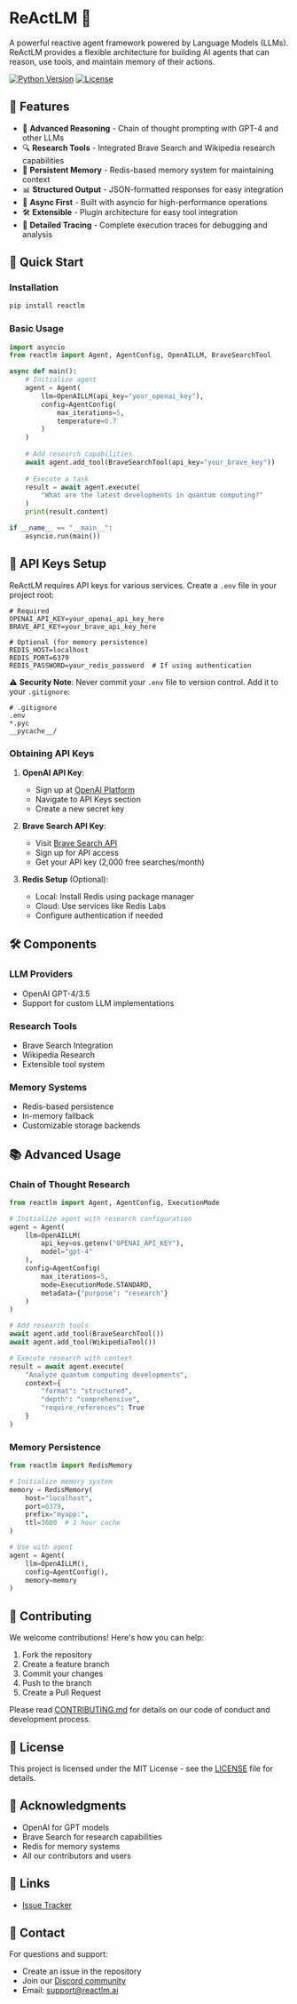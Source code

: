 # ReActLM 🤖

A powerful reactive agent framework powered by Language Models (LLMs). ReActLM provides a flexible architecture for building AI agents that can reason, use tools, and maintain memory of their actions.

[![Python Version](https://img.shields.io/badge/python-3.8%2B-blue.svg)](https://www.python.org/downloads/)
[![License](https://img.shields.io/badge/license-MIT-green.svg)](LICENSE)

## 🌟 Features

- 🧠 **Advanced Reasoning** - Chain of thought prompting with GPT-4 and other LLMs
- 🔍 **Research Tools** - Integrated Brave Search and Wikipedia research capabilities
- 💾 **Persistent Memory** - Redis-based memory system for maintaining context
- 📊 **Structured Output** - JSON-formatted responses for easy integration
- 🔄 **Async First** - Built with asyncio for high-performance operations
- 🛠️ **Extensible** - Plugin architecture for easy tool integration
- 📝 **Detailed Tracing** - Complete execution traces for debugging and analysis

## 🚀 Quick Start

### Installation

```bash
pip install reactlm
```

### Basic Usage

```python
import asyncio
from reactlm import Agent, AgentConfig, OpenAILLM, BraveSearchTool

async def main():
    # Initialize agent
    agent = Agent(
        llm=OpenAILLM(api_key="your_openai_key"),
        config=AgentConfig(
            max_iterations=5,
            temperature=0.7
        )
    )
    
    # Add research capabilities
    await agent.add_tool(BraveSearchTool(api_key="your_brave_key"))
    
    # Execute a task
    result = await agent.execute(
        "What are the latest developments in quantum computing?"
    )
    print(result.content)

if __name__ == "__main__":
    asyncio.run(main())
```

## 🔑 API Keys Setup

ReActLM requires API keys for various services. Create a `.env` file in your project root:

```env
# Required
OPENAI_API_KEY=your_openai_api_key_here
BRAVE_API_KEY=your_brave_api_key_here

# Optional (for memory persistence)
REDIS_HOST=localhost
REDIS_PORT=6379
REDIS_PASSWORD=your_redis_password  # If using authentication
```

⚠️ **Security Note**: Never commit your `.env` file to version control. Add it to your `.gitignore`:
```
# .gitignore
.env
*.pyc
__pycache__/
```

### Obtaining API Keys

1. **OpenAI API Key**:
   - Sign up at [OpenAI Platform](https://platform.openai.com)
   - Navigate to API Keys section
   - Create a new secret key

2. **Brave Search API Key**:
   - Visit [Brave Search API](https://brave.com/search/api/)
   - Sign up for API access
   - Get your API key (2,000 free searches/month)

3. **Redis Setup** (Optional):
   - Local: Install Redis using package manager
   - Cloud: Use services like Redis Labs
   - Configure authentication if needed

## 🛠️ Components

### LLM Providers
- OpenAI GPT-4/3.5
- Support for custom LLM implementations

### Research Tools
- Brave Search Integration
- Wikipedia Research
- Extensible tool system

### Memory Systems
- Redis-based persistence
- In-memory fallback
- Customizable storage backends

## 📚 Advanced Usage

### Chain of Thought Research

```python
from reactlm import Agent, AgentConfig, ExecutionMode

# Initialize agent with research configuration
agent = Agent(
    llm=OpenAILLM(
        api_key=os.getenv("OPENAI_API_KEY"),
        model="gpt-4"
    ),
    config=AgentConfig(
        max_iterations=5,
        mode=ExecutionMode.STANDARD,
        metadata={"purpose": "research"}
    )
)

# Add research tools
await agent.add_tool(BraveSearchTool())
await agent.add_tool(WikipediaTool())

# Execute research with context
result = await agent.execute(
    "Analyze quantum computing developments",
    context={
        "format": "structured",
        "depth": "comprehensive",
        "require_references": True
    }
)
```

### Memory Persistence

```python
from reactlm import RedisMemory

# Initialize memory system
memory = RedisMemory(
    host="localhost",
    port=6379,
    prefix="myapp:",
    ttl=3600  # 1 hour cache
)

# Use with agent
agent = Agent(
    llm=OpenAILLM(),
    config=AgentConfig(),
    memory=memory
)
```

## 🤝 Contributing

We welcome contributions! Here's how you can help:

1. Fork the repository
2. Create a feature branch
3. Commit your changes
4. Push to the branch
5. Create a Pull Request

Please read [CONTRIBUTING.md](CONTRIBUTING.md) for details on our code of conduct and development process.

## 📝 License

This project is licensed under the MIT License - see the [LICENSE](LICENSE) file for details.

## 🙏 Acknowledgments

- OpenAI for GPT models
- Brave Search for research capabilities
- Redis for memory systems
- All our contributors and users

## 🔗 Links
- [Issue Tracker](https://github.com/yourusername/reactlm/issues)

## 📧 Contact

For questions and support:
- Create an issue in the repository
- Join our [Discord community](https://discord.gg/reactlm)
- Email: support@reactlm.ai 